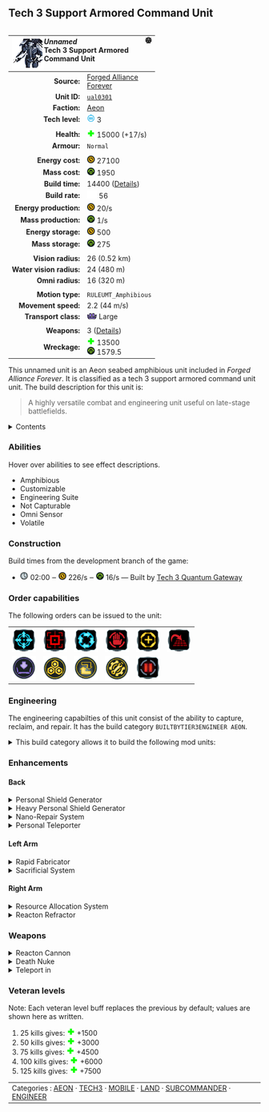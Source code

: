 Tech 3 Support Armored Command Unit
----
<table align="right">
    <thead>
        <tr>
            <th align="left" colspan="2">
                <img align="left" src="icons/units/UAL0301_icon.png" title="The unit icon" /><img align="right" src="icons/strategicicons/icon_subcommander_rest.png" title="icon_subcommander" /><i>Unnamed</i><br />Tech 3 Support Armored Command Unit
            </th>
        </tr>
    </thead>
    <tbody>
        <tr>
            <td align="right"><strong>Source:</strong></td>
            <td><a href="Forged Alliance Forever">Forged Alliance<br />Forever</a></td>
        </tr>
        <tr>
            <td align="right"><strong>Unit ID:</strong></td>
            <td><a href="https://github.com/FAForever/fa/D:/faf-development/fa/units/UAL0301/UAL0301_unit.bp"><code>ual0301</code></a></td>
        </tr>
        <tr>
            <td align="right"><strong>Faction:</strong></td>
            <td><a href="_categories.AEON">Aeon</a></td>
        </tr>
        <tr>
            <td align="right"><strong>Tech level:</strong></td>
            <td><img src="icons/T3.png" title="Tech 3" /> 3</td>
        </tr>
        <tr><td align="center" colspan="2"></td></tr>
        <tr>
            <td align="right"><strong>Health:</strong></td>
            <td><img src="icons/health.png" title="Health" /> 15000 (+17/s)</td>
        </tr>
        <tr>
            <td align="right"><strong>Armour:</strong></td>
            <td><code>Normal</code></td>
        </tr>
        <tr><td align="center" colspan="2"></td></tr>
        <tr>
            <td align="right"><strong>Energy cost:</strong></td>
            <td><img src="icons/energy.png" title="Energy" /> 27100</td>
        </tr>
        <tr>
            <td align="right"><strong>Mass cost:</strong></td>
            <td><img src="icons/mass.png" title="Mass" /> 1950</td>
        </tr>
        <tr>
            <td align="right"><strong>Build time:</strong></td>
            <td>14400 (<a href="#construction">Details</a>)</td>
        </tr>
        <tr>
            <td align="right"><strong>Build rate:</strong></td>
            <td><img src="icons/build.png" title="Build" /> 56</td>
        </tr>
        <tr>
            <td align="right"><strong>Energy production:</strong></td>
            <td><img src="icons/energy.png" title="Energy" /> 20/s</td>
        </tr>
        <tr>
            <td align="right"><strong>Mass production:</strong></td>
            <td><img src="icons/mass.png" title="Mass" /> 1/s</td>
        </tr>
        <tr>
            <td align="right"><strong>Energy storage:</strong></td>
            <td><img src="icons/energy.png" title="Energy" /> 500</td>
        </tr>
        <tr>
            <td align="right"><strong>Mass storage:</strong></td>
            <td><img src="icons/mass.png" title="Mass" /> 275</td>
        </tr>
        <tr><td align="center" colspan="2"></td></tr>
        <tr>
            <td align="right"><strong>Vision radius:</strong></td>
            <td> <span title="520 m, 0.32 mi">26 (0.52 km)</span></td>
        </tr>
        <tr>
            <td align="right"><strong>Water vision radius:</strong></td>
            <td> <span title="0.48 km, 0.30 mi">24 (480 m)</span></td>
        </tr>
        <tr>
            <td align="right"><strong>Omni radius:</strong></td>
            <td> <span title="0.32 km, 0.20 mi">16 (320 m)</span></td>
        </tr>
        <tr><td align="center" colspan="2"></td></tr>
        <tr>
            <td align="right"><strong>Motion type:</strong></td>
            <td><code>RULEUMT_Amphibious</code></td>
        </tr>
        <tr>
            <td align="right"><strong>Movement speed:</strong></td>
            <td> <span title="158 km/h, 98 mph">2.2 (44 m/s)</span></td>
        </tr>
        <tr>
            <td align="right"><strong>Transport class:</strong></td>
            <td><img src="icons/attached.png" title="Attached" /> Large</td>
        </tr>
        <tr><td align="center" colspan="2"></td></tr>
        <tr>
            <td align="right"><strong>Weapons:</strong></td>
            <td>3 (<a href="#weapons">Details</a>)</td>
        </tr>
        <tr>
            <td align="right"><strong>Wreckage:</strong></td>
            <td><img src="icons/health.png" title="Health" /> 13500<br /><img src="icons/mass.png" title="Mass" /> 1579.5</td>
        </tr>
    </tbody>
</table>

This unnamed unit is an Aeon seabed amphibious unit included in *Forged Alliance Forever*.
It is classified as a tech 3 support armored command unit unit.
The build description for this unit is:

<blockquote>A highly versatile combat and engineering unit useful on late-stage battlefields.</blockquote>

<details>
<summary>Contents</summary>

1. – <a href="#abilities">Abilities</a>
2. – <a href="#construction">Construction</a>
3. – <a href="#order-capabilities">Order capabilities</a>
4. – <a href="#engineering">Engineering</a>
5. – <a href="#enhancements">Enhancements</a>
6. – <a href="#weapons">Weapons</a>
7. – <a href="#veteran-levels">Veteran levels</a>
</details>

### Abilities
Hover over abilities to see effect descriptions.

* <span title="Can pass land and water">Amphibious</span>
* <span title="Has optional enhancements to improve performance or unlock new featuers">Customizable</span>
* <span title="Has complete engineering features">Engineering Suite</span>
* <span title="Is either unable to be, or never in a position to be, captured">Not Capturable</span>
* <span title="Has advanced intel that can see through counterintel">Omni Sensor</span>
* <span title="Has a death weapon">Volatile</span>

### Construction
Build times from the development branch of the game:
* <img src="icons/time.png" title="Time" /> 02:00 ‒ <img src="icons/energy.png" title="Energy" /> 226/s ‒ <img src="icons/mass.png" title="Mass" /> 16/s — Built by <a href="UAB0304">Tech 3 Quantum Gateway</a>

### Order capabilities
The following orders can be issued to the unit:
<table>
<td><img float="left" src="icons/orders/move.png" title="Move" /></td>
<td><img float="left" src="icons/orders/attack.png" title="Attack
Left click for attack order. Right click to toggle target priorities for sniping." /></td>
<td><img float="left" src="icons/orders/patrol.png" title="Patrol" /></td>
<td><img float="left" src="icons/orders/stop.png" title="Stop" /></td>
<td><img float="left" src="icons/orders/guard.png" title="Assist" /></td>
<td><img float="left" src="icons/orders/stand-ground.png" title="Fire State" /></td>
<tr>
<td><img float="left" src="icons/orders/load.png" title="Call Transport
Load into or onto another unit" /></td>
<td><img float="left" src="icons/orders/reclaim.png" title="Reclaim" /></td>
<td><img float="left" src="icons/orders/convert.png" title="Capture" /></td>
<td><img float="left" src="icons/orders/repair.png" title="Repair" /></td>
<td><img float="left" src="icons/orders/pause.png" title="Pause Construction
Pause/unpause current construction order" /></td>
</table>

### Engineering
The engineering capabilties of this unit consist of the ability to capture, reclaim, and repair.
It has the build category <code>BUILTBYTIER3ENGINEER AEON</code>. 
<details>
<summary>This build category allows it to build the following mod units:

</summary>

<table>
    <tr>
        <td rowspan="2"><img src="icons/T1.png" title="T1" /></td>
        <td><a href="UAB0101"><img src="icons/units/UAB0101_icon.png" title="Tech 1 Land Factory" width="64px" /></a></td>
        <td><a href="UAB0102"><img src="icons/units/UAB0102_icon.png" title="Tech 1 Air Factory" width="64px" /></a></td>
        <td><a href="UAB0103"><img src="icons/units/UAB0103_icon.png" title="Tech 1 Naval Factory" width="64px" /></a></td>
        <td><a href="UAB1103"><img src="icons/units/UAB1103_icon.png" title="Tech 1 Mass Extractor" width="64px" /></a></td>
        <td><a href="UAB1106"><img src="icons/units/UAB1106_icon.png" title="Tech 1 Mass Storage" width="64px" /></a></td>
        <td><a href="UAB1101"><img src="icons/units/UAB1101_icon.png" title="Tech 1 Power Generator" width="64px" /></a></td>
        <td><a href="UAB1102"><img src="icons/units/UAB1102_icon.png" title="Tech 1 Hydrocarbon Power Plant" width="64px" /></a></td>
        <td><a href="UAB1105"><img src="icons/units/UAB1105_icon.png" title="Tech 1 Energy Storage" width="64px" /></a></td>
    </tr>
    <tr>
        <td><a href="UAB2101"><img src="icons/units/UAB2101_icon.png" title="Tech 1 Point Defense" width="64px" /></a></td>
        <td><a href="UAB2104"><img src="icons/units/UAB2104_icon.png" title="Tech 1 Anti-Air Turret" width="64px" /></a></td>
        <td><a href="UAB2109"><img src="icons/units/UAB2109_icon.png" title="Tech 1 Torpedo Launcher" width="64px" /></a></td>
        <td><a href="UAB5101"><img src="icons/units/UAB5101_icon.png" title="Tech 1 Wall Section" width="64px" /></a></td>
        <td><a href="UAB5202"><img src="icons/units/UAB5202_icon.png" title="Tech 1 Air Staging Facility" width="64px" /></a></td>
        <td><a href="UAB3101"><img src="icons/units/UAB3101_icon.png" title="Tech 1 Radar System" width="64px" /></a></td>
        <td><a href="UAB3102"><img src="icons/units/UAB3102_icon.png" title="Tech 1 Sonar System" width="64px" /></a></td>
    </tr>
    <tr>
        <td rowspan="2"><img src="icons/T2.png" title="T2" /></td>
        <td><a href="ZAB9501"><img src="icons/units/ZAB9501_icon.png" title="Tech 2 Land Factory" width="64px" /></a></td>
        <td><a href="ZAB9502"><img src="icons/units/ZAB9502_icon.png" title="Tech 2 Air Factory" width="64px" /></a></td>
        <td><a href="ZAB9503"><img src="icons/units/ZAB9503_icon.png" title="Tech 2 Naval Factory" width="64px" /></a></td>
        <td><a href="UAB1202"><img src="icons/units/UAB1202_icon.png" title="Tech 2 Mass Extractor" width="64px" /></a></td>
        <td><a href="UAB1104"><img src="icons/units/UAB1104_icon.png" title="Tech 2 Mass Fabricator" width="64px" /></a></td>
        <td><a href="UAB1201"><img src="icons/units/UAB1201_icon.png" title="Tech 2 Power Generator" width="64px" /></a></td>
        <td><a href="UAB2301"><img src="icons/units/UAB2301_icon.png" title="Tech 2 Point Defense" width="64px" /></a></td>
        <td><a href="UAB2204"><img src="icons/units/UAB2204_icon.png" title="Tech 2 Anti-Air Flak Artillery" width="64px" /></a></td>
    </tr>
    <tr>
        <td><a href="UAB2205"><img src="icons/units/UAB2205_icon.png" title="Tech 2 Torpedo Launcher" width="64px" /></a></td>
        <td><a href="UAB4201"><img src="icons/units/UAB4201_icon.png" title="Tech 2 Tactical Missile Defense" width="64px" /></a></td>
        <td><a href="UAB4202"><img src="icons/units/UAB4202_icon.png" title="Tech 2 Shield Generator" width="64px" /></a></td>
        <td><a href="UAB2303"><img src="icons/units/UAB2303_icon.png" title="Tech 2 Artillery Installation" width="64px" /></a></td>
        <td><a href="UAB2108"><img src="icons/units/UAB2108_icon.png" title="Tech 2 Tactical Missile Launcher" width="64px" /></a></td>
        <td><a href="UAB3201"><img src="icons/units/UAB3201_icon.png" title="Tech 2 Radar System" width="64px" /></a></td>
        <td><a href="UAB3202"><img src="icons/units/UAB3202_icon.png" title="Tech 2 Sonar System" width="64px" /></a></td>
        <td><a href="UAB4203"><img src="icons/units/UAB4203_icon.png" title="Tech 2 Stealth Field Generator" width="64px" /></a></td>
    </tr>
    <tr>
        <td rowspan="2"><img src="icons/T3.png" title="T3" /></td>
        <td><a href="ZAB9601"><img src="icons/units/ZAB9601_icon.png" title="Tech 3 Land Factory" width="64px" /></a></td>
        <td><a href="ZAB9602"><img src="icons/units/ZAB9602_icon.png" title="Tech 3 Air Factory" width="64px" /></a></td>
        <td><a href="ZAB9603"><img src="icons/units/ZAB9603_icon.png" title="Tech 3 Naval Factory" width="64px" /></a></td>
        <td><a href="UAB1302"><img src="icons/units/UAB1302_icon.png" title="Tech 3 Mass Extractor" width="64px" /></a></td>
        <td><a href="UAB1303"><img src="icons/units/UAB1303_icon.png" title="Tech 3 Mass Fabricator" width="64px" /></a></td>
        <td><a href="UAB1301"><img src="icons/units/UAB1301_icon.png" title="Tech 3 Power Generator" width="64px" /></a></td>
        <td><a href="UAB2304"><img src="icons/units/UAB2304_icon.png" title="Tech 3 Anti-Air SAM Launcher" width="64px" /></a></td>
        <td><a href="UAB4302"><img src="icons/units/UAB4302_icon.png" title="Tech 3 Strategic Missile Defense" width="64px" /></a></td>
    </tr>
    <tr>
        <td><a href="UAB4301"><img src="icons/units/UAB4301_icon.png" title="Tech 3 Heavy Shield Generator" width="64px" /></a></td>
        <td><a href="UAB2302"><img src="icons/units/UAB2302_icon.png" title="Tech 3 Heavy Artillery Installation" width="64px" /></a></td>
        <td><a href="UAB2305"><img src="icons/units/UAB2305_icon.png" title="Tech 3 Strategic Missile Launcher" width="64px" /></a></td>
        <td><a href="UAB0304"><img src="icons/units/UAB0304_icon.png" title="Tech 3 Quantum Gateway" width="64px" /></a></td>
        <td><a href="UAS0305"><img src="icons/units/UAS0305_icon.png" title="Tech 3 Sonar Platform" width="64px" /></a></td>
        <td><a href="UAB3104"><img src="icons/units/UAB3104_icon.png" title="Tech 3 Omni Sensor Array" width="64px" /></a></td>
        <td><a href="XAB3301"><img src="icons/units/XAB3301_icon.png" title="Tech 3 Quantum Optics Facility" width="64px" /></a></td>
    </tr>
    <tr>
        <td><img src="icons/T4.png" title="T4" /></td>
        <td><a href="UAL0401"><img src="icons/units/UAL0401_icon.png" title="Experimental Assault Bot" width="64px" /></a></td>
        <td><a href="UAA0310"><img src="icons/units/UAA0310_icon.png" title="Experimental Aircraft Carrier" width="64px" /></a></td>
        <td><a href="UAS0401"><img src="icons/units/UAS0401_icon.png" title="Experimental Battleship" width="64px" /></a></td>
        <td><a href="XAB1401"><img src="icons/units/XAB1401_icon.png" title="Experimental Resource Generator" width="64px" /></a></td>
        <td><a href="XAB2307"><img src="icons/units/XAB2307_icon.png" title="Rapid-Fire Artillery Installation" width="64px" /></a></td>
    </tr>
</table>

</details>


### Enhancements

#### Back
<details>
<summary>Personal Shield Generator</summary>
<p>
    <table>
        <tr>
            <td align="right"><strong>Description:</strong></td>
            <td>Creates a protective Personal Shield around the SACU. Requires energy to run.

Shield Regen Rate = 40 HP/s
Shield Recharge Time = 190 seconds</td>
        </tr>
        <tr>
            <td align="right"><strong>Energy cost:</strong></td>
            <td><img src="icons/energy.png" title="Energy" /> 64950</td>
        </tr>
        <tr>
            <td align="right"><strong>Mass cost:</strong></td>
            <td><img src="icons/mass.png" title="Mass" /> 1200</td>
        </tr>
        <tr>
            <td align="right"><strong>Build time:</strong></td>
            <td><img src="icons/time.png" title="Time" /> 90 seconds</td>
        </tr>
        <tr>
            <td align="right"><strong>Prerequisite:</strong></td>
            <td>None</td>
        </tr>
    </table>
</p>
</details>
<details>
<summary>Heavy Personal Shield Generator</summary>
<p>
    <table>
        <tr>
            <td align="right"><strong>Description:</strong></td>
            <td>Greatly improves Personal Shield HP and regeneration. Requires energy to run.

+20000 Personal Shield Health
+80 Personal Shield Regen
-10 Personal Shield Recharge Time</td>
        </tr>
        <tr>
            <td align="right"><strong>Energy cost:</strong></td>
            <td><img src="icons/energy.png" title="Energy" /> 100000</td>
        </tr>
        <tr>
            <td align="right"><strong>Mass cost:</strong></td>
            <td><img src="icons/mass.png" title="Mass" /> 1800</td>
        </tr>
        <tr>
            <td align="right"><strong>Build time:</strong></td>
            <td><img src="icons/time.png" title="Time" /> 125 seconds</td>
        </tr>
        <tr>
            <td align="right"><strong>Prerequisite:</strong></td>
            <td>Personal Shield Generator</td>
        </tr>
    </table>
</p>
</details>
<details>
<summary>Nano-Repair System</summary>
<p>
    <table>
        <tr>
            <td align="right"><strong>Description:</strong></td>
            <td>Massively increases the rate at which the SACU repairs its armour.

+283 Regen</td>
        </tr>
        <tr>
            <td align="right"><strong>Energy cost:</strong></td>
            <td><img src="icons/energy.png" title="Energy" /> 74000</td>
        </tr>
        <tr>
            <td align="right"><strong>Mass cost:</strong></td>
            <td><img src="icons/mass.png" title="Mass" /> 1500</td>
        </tr>
        <tr>
            <td align="right"><strong>Build time:</strong></td>
            <td><img src="icons/time.png" title="Time" /> 120 seconds</td>
        </tr>
        <tr>
            <td align="right"><strong>Prerequisite:</strong></td>
            <td>None</td>
        </tr>
    </table>
</p>
</details>
<details>
<summary>Personal Teleporter</summary>
<p>
    <table>
        <tr>
            <td align="right"><strong>Description:</strong></td>
            <td>Adds Teleportation capability. Requires considerable energy to activate.</td>
        </tr>
        <tr>
            <td align="right"><strong>Energy cost:</strong></td>
            <td><img src="icons/energy.png" title="Energy" /> 1500000</td>
        </tr>
        <tr>
            <td align="right"><strong>Mass cost:</strong></td>
            <td><img src="icons/mass.png" title="Mass" /> 15000</td>
        </tr>
        <tr>
            <td align="right"><strong>Build time:</strong></td>
            <td><img src="icons/time.png" title="Time" /> 375 seconds</td>
        </tr>
        <tr>
            <td align="right"><strong>Prerequisite:</strong></td>
            <td>None</td>
        </tr>
    </table>
</p>
</details>

#### Left Arm
<details>
<summary>Rapid Fabricator</summary>
<p>
    <table>
        <tr>
            <td align="right"><strong>Description:</strong></td>
            <td>Massively increases SACU build speed.

+42 Buildpower</td>
        </tr>
        <tr>
            <td align="right"><strong>Energy cost:</strong></td>
            <td><img src="icons/energy.png" title="Energy" /> 50500</td>
        </tr>
        <tr>
            <td align="right"><strong>Mass cost:</strong></td>
            <td><img src="icons/mass.png" title="Mass" /> 800</td>
        </tr>
        <tr>
            <td align="right"><strong>Build time:</strong></td>
            <td><img src="icons/time.png" title="Time" /> 75 seconds</td>
        </tr>
        <tr>
            <td align="right"><strong>Prerequisite:</strong></td>
            <td>None</td>
        </tr>
    </table>
</p>
</details>
<details>
<summary>Sacrificial System</summary>
<p>
    <table>
        <tr>
            <td align="right"><strong>Description:</strong></td>
            <td>Grants the Sacrifice ability, allowing the SACU to sacrifice itself to add its mass and energy to another construction project instantly at 90% efficiency.</td>
        </tr>
        <tr>
            <td align="right"><strong>Energy cost:</strong></td>
            <td><img src="icons/energy.png" title="Energy" /> 2500</td>
        </tr>
        <tr>
            <td align="right"><strong>Mass cost:</strong></td>
            <td><img src="icons/mass.png" title="Mass" /> 150</td>
        </tr>
        <tr>
            <td align="right"><strong>Build time:</strong></td>
            <td><img src="icons/time.png" title="Time" /> 13 seconds</td>
        </tr>
        <tr>
            <td align="right"><strong>Prerequisite:</strong></td>
            <td>None</td>
        </tr>
    </table>
</p>
</details>

#### Right Arm
<details>
<summary>Resource Allocation System</summary>
<p>
    <table>
        <tr>
            <td align="right"><strong>Description:</strong></td>
            <td>Increases SACU's resource generation by 10 mass per second and 1000 energy per second.</td>
        </tr>
        <tr>
            <td align="right"><strong>Energy cost:</strong></td>
            <td><img src="icons/energy.png" title="Energy" /> 90000</td>
        </tr>
        <tr>
            <td align="right"><strong>Mass cost:</strong></td>
            <td><img src="icons/mass.png" title="Mass" /> 4500</td>
        </tr>
        <tr>
            <td align="right"><strong>Build time:</strong></td>
            <td><img src="icons/time.png" title="Time" /> 150 seconds</td>
        </tr>
        <tr>
            <td align="right"><strong>Prerequisite:</strong></td>
            <td>None</td>
        </tr>
    </table>
</p>
</details>
<details>
<summary>Reacton Refractor</summary>
<p>
    <table>
        <tr>
            <td align="right"><strong>Description:</strong></td>
            <td>Increases main cannon range and grants Area-Of-Effect damage radius.

+10 Main cannon range
+3.5 Main cannon damage radius</td>
        </tr>
        <tr>
            <td align="right"><strong>Energy cost:</strong></td>
            <td><img src="icons/energy.png" title="Energy" /> 46200</td>
        </tr>
        <tr>
            <td align="right"><strong>Mass cost:</strong></td>
            <td><img src="icons/mass.png" title="Mass" /> 1250</td>
        </tr>
        <tr>
            <td align="right"><strong>Build time:</strong></td>
            <td><img src="icons/time.png" title="Time" /> 108 seconds</td>
        </tr>
        <tr>
            <td align="right"><strong>Prerequisite:</strong></td>
            <td>None</td>
        </tr>
    </table>
</p>
</details>


### Weapons
<details>
<summary>Reacton Cannon</summary>
<p>
    <table>
        <tr>
            <td align="right"><strong>Target type:</strong></td>
            <td><code>RULEWTT_Unit</code><br />(Anti-Surface)</td>
        </tr>
        <tr>
            <td align="right"><strong>Projectile:</strong></td>
            <td><a href="Projectiles#adf-reacton-cannon-01"><code>ADFReactonCannon01</code></a></td>
        </tr>
        <tr>
            <td align="right"><strong>DPS estimate:</strong></td>
            <td>300 <span title="Note: This only counts listed stats.">(<u>?</u>)</span></td>
        </tr>
        <tr>
            <td align="right"><strong>Damage:</strong></td>
            <td>300 <span title="Note: This doesn't count some scripted effects.">(<u>?</u>)</span></td>
        </tr>
        <tr>
            <td align="right"><strong>Damage type:</strong></td>
            <td><code>Normal</code></td>
        </tr>
        <tr>
            <td align="right"><strong>Max range:</strong></td>
            <td> <span title="600 m, 0.37 mi">30 (0.6 km)</span></td>
        </tr>
        <tr>
            <td align="right"><strong>Min range:</strong></td>
            <td> <span title="0.02 km, 0.01 mi">1 (20 m)</span></td>
        </tr>
        <tr>
            <td align="right"><strong>Firing cycle:</strong></td>
            <td>Once every 1.0s <span title="Note: This doesn't count additional delays such as charging, reloading, and others.">(<u>?</u>)</span></td>
        </tr>
    </table>
</p>
</details>
<details>
<summary>Death Nuke</summary>
<p>
    <table>
        <tr>
            <td align="right"><strong>Projectile:</strong></td>
            <td><a href="Projectiles#scu-death-01"><code>SCUDeath01</code></a></td>
        </tr>
        <tr>
            <td align="right"><strong>Damage:</strong></td>
            <td>1000 <span title="Note: This doesn't count some scripted effects.">(<u>?</u>)</span></td>
        </tr>
        <tr>
            <td align="right"><strong>Damage radius:</strong></td>
            <td> <span title="0.20 km, 0.12 mi">10 (200 m)</span></td>
        </tr>
        <tr>
            <td align="right"><strong>Damage type:</strong></td>
            <td><code>DeathExplosion</code></td>
        </tr>
        <tr>
            <td align="right"><strong>Flags:</strong></td>
            <td>Damage friendly</td>
        </tr>
    </table>
</p>
</details>
<details>
<summary>Teleport in</summary>
<p>
    <table>
        <tr>
            <td align="right"><strong>Target type:</strong></td>
            <td>Untargeted</td>
        </tr>
        <tr>
            <td align="right"><strong>Damage:</strong></td>
            <td>100 <span title="Note: This doesn't count some scripted effects.">(<u>?</u>)</span></td>
        </tr>
        <tr>
            <td align="right"><strong>Damage radius:</strong></td>
            <td> <span title="0.08 km, 0.05 mi">4 (80 m)</span></td>
        </tr>
        <tr>
            <td align="right"><strong>Damage type:</strong></td>
            <td><code>Normal</code></td>
        </tr>
        <tr>
            <td align="right"><strong>Max range:</strong></td>
            <td> <span title="0.02 km, 0.01 mi">1 (20 m)</span></td>
        </tr>
        <tr>
            <td align="right"><strong>Firing cycle:</strong></td>
            <td>Once every 1.0s <span title="Note: This doesn't count additional delays such as charging, reloading, and others.">(<u>?</u>)</span></td>
        </tr>
        <tr>
            <td align="right"><strong>Flags:</strong></td>
            <td>Damage friendly</td>
        </tr>
    </table>
</p>
</details>


### Veteran levels
Note: Each veteran level buff replaces the previous by default; values are shown here as written.

1. 25 kills gives: <img src="icons/health.png" title="Health" /> +1500
2. 50 kills gives: <img src="icons/health.png" title="Health" /> +3000
3. 75 kills gives: <img src="icons/health.png" title="Health" /> +4500
4. 100 kills gives: <img src="icons/health.png" title="Health" /> +6000
5. 125 kills gives: <img src="icons/health.png" title="Health" /> +7500

<table align="center">
<td width="1215px">Categories : 
<a href="_categories.AEON">AEON</a> · 
<a href="_categories.TECH3">TECH3</a> · 
<a href="_categories.MOBILE">MOBILE</a> · 
<a href="_categories.LAND">LAND</a> · 
<a href="_categories.SUBCOMMANDER">SUBCOMMANDER</a> · 
<a href="_categories.ENGINEER">ENGINEER</a></td>
</table>
